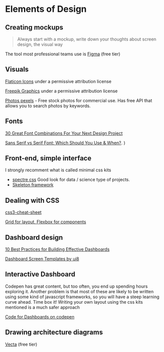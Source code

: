 # Elements of Design

## Creating mockups

> Always start with a mockup, write down your thoughts about screen design, the visual way

The tool most professional teams use is
[Figma](https://www.figma.com/) (free tier)

## Visuals

[Flaticon Icons](https://www.flaticon.com/) under a permissive attribution license

[Freepik Graphics](https://www.freepik.com/) under a permissive attribution license

[Photos pexels](https://www.pexels.com/) - Free stock photos for commercial use. Has free API that allows you to search photos by keywords.

## Fonts

[30 Great Font Combinations For Your Next Design Project](https://digitalsynopsis.com/design/best-font-combinations-typeface-pairings-guide/)

[Sans Serif vs Serif Font: Which Should You Use & When?](https://www.impactplus.com/blog/sans-serif-vs-serif-font-which-should-you-use-when#:~:text=A%20serif%20is%20a%20decorative,hence%20the%20%E2%80%9Csans%E2%80%9D).
)

## Front-end, simple interface

I strongly recomment what is called minimal css kits

- [spectre css](https://picturepan2.github.io/spectre/elements.html) Good look for data / science type of projects.
- [Skeleton framework](https://skeleton-framework.github.io/)

## Dealing with CSS

[css3-cheat-sheet](https://websitesetup.org/css3-cheat-sheet/)

[Grid for layout, Flexbox for components](https://ishadeed.com/article/grid-layout-flexbox-components/)

## Dashboard design

[10 Best Practices for Building Effective Dashboards](https://www.tableau.com/asset/10-best-practices-building-effective-dashboards)

[Dashboard Screen Templates by ui8](https://ui8.net/tags/dashboard)

## Interactive Dashboard

Codepen has great content, but too often, you end up spending hours exploring it. Another problem is that most of these are likely to be written using some kind of javascript frameworks, so you will have a steep learning curve ahead. Time box it! Writing your own layout using the css kits mentioned is a much safer approach

[Code for Dashboards on codepen](https://codepen.io/search/pens?q=dashboard)

## Drawing architecture diagrams

[Vecta](https://vecta.io/) (free tier)
